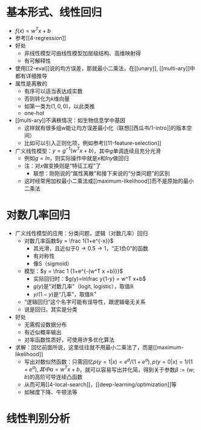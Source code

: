 # 基本形式、线性回归
- $f(x) = w^T x +b$
- 参考[[4-regression]]
- 好处
  - 非线性模型可由线性模型加层级结构、高维映射得
  - 有可解释性
- 使用[[2-eval]]说的均方误差，那就最小二乘法，在[[unary]], [[multi-ary]]中都有详细推导
- 属性是离散的
  - 有序可以适当表达成实数
  - 否则转化为$k$维向量
  - 如第一类为$(1,0,0)$，以此类推
  - one-hot
- [[multi-ary]]不满秩情况：如生物信息学中基因
  - 这样就有很多组$w$能让均方误差最小化（联想[[西瓜书/1-intro]]的版本空间）
  - 比如可以引入正则化项，例如参考[[11-feature-selection]]
- 广义线性模型：$y = g^{-1}(w^T x +b)$，其中$g$单调连续且充分光滑
  - 例如$g=ln$，则实际操作中就是$x$和$lny$做回归
  - 注：对$x$做变换则是“特征工程”了
    - 联想：刚刚说的“属性离散”和接下来说的“分类问题”的区别
  - 这时经常用加权最小二乘法或[[maximum-likelihood]]而不是原始的最小二乘法
# 对数几率回归
- 广义线性模型的应用：分类问题，逻辑（对数几率）回归
  - 对数几率函数$y = \frac 1{1+e^{-x}}$
    - 其光滑，且近似于$0\to 0.5\to 1$，“正1负0”的函数
    - 有对称性
    - 像S（sigmoid）
  - 模型：$y = \frac 1 {1+e^{-(w^T x +b)}}$
    - 实际回归时：$g(y)=ln\frac y{1-y} = w^T x+b$
    - $g(y)$是“对数几率”（logit, logistic），取值$\mathbb R$
    - $y/(1-y)$是“几率”，取值$\mathbb R^+$
  - “逻辑回归”这个名字可能有误导性，跟逻辑毫无关系
  - 说是回归，其实是分类
- 好处
  - 无需假设数据分布
  - 有近似概率输出
  - 对率函数性质好，可使用许多优化算法
- 求解：回忆前面所说，这里往往就不用最小二乘法了，而是[[maximum-likelihood]]
  - 写出对数似然函数：只需回忆$p(y=1|x)=e^a/(1+e^a), p(y=0|x)=1/(1+e^a),其中a=w^T x+b$，就可以容易写出并化简，得到关于参数$\beta:=(w;b)$的高阶可导连续凸函数
  - 从而可用[[4-local-search]]，[[deep-learning/optimization]]等
  - 如梯度下降、牛顿法等
# 线性判别分析